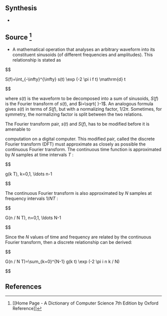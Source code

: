 ## Synthesis
- 
## Source [^1]
- A mathematical operation that analyses an arbitrary waveform into its constituent sinusoids (of different frequencies and amplitudes). This relationship is stated as

  

$$

S(f)=\int_{-\infty}^{\infty} s(t) \exp (-2 \pi i f t) \mathrm{d} t

$$

  

where $s(t)$ is the waveform to be decomposed into a sum of sinusoids, $S(f)$ is the Fourier transform of $s(t)$, and $i=\sqrt{ }-1$. An analogous formula gives $s(t)$ in terms of $S(f)$, but with a normalizing factor, $1 / 2 \pi$. Sometimes, for symmetry, the normalizing factor is split between the two relations.

  

The Fourier transform pair, $s(t)$ and $S(f)$, has to be modified before it is amenable to

  

computation on a digital computer. This modified pair, called the discrete Fourier transform (DFT) must approximate as closely as possible the continuous Fourier transform. The continuous time function is approximated by $N$ samples at time intervals $T$ :

  

$$

g(k T), k=0,1, \ldots n-1

$$

  

The continuous Fourier transform is also approximated by $N$ samples at frequency intervals $1 / N T$ :

  

$$

G(n / N T), n=0,1, \ldots N-1

$$

  

Since the $N$ values of time and frequency are related by the continuous Fourier transform, then a discrete relationship can be derived:

  

$$

G(n / N T)=\sum_{k=0}^{N-1} g(k t) \exp (-2 \pi i n k / N)

$$
## References

[^1]: [[Home Page - A Dictionary of Computer Science 7th Edition by Oxford Reference]]